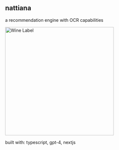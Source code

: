 ## nattiana

a recommendation engine with OCR capabilities

<img src="https://i.imgur.com/VcQno7v.jpeg" alt="Wine Label" width="350">

built with: typescript, gpt-4, nextjs
